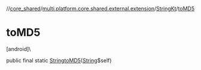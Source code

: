 //[core_shared](../../../index.md)/[multi.platform.core.shared.external.extension](../index.md)/[StringKt](index.md)/[toMD5](to-m-d5.md)

# toMD5

[android]\

public final static [String](https://developer.android.com/reference/kotlin/java/lang/String.html)[toMD5](to-m-d5.md)([String](https://developer.android.com/reference/kotlin/java/lang/String.html)$self)
